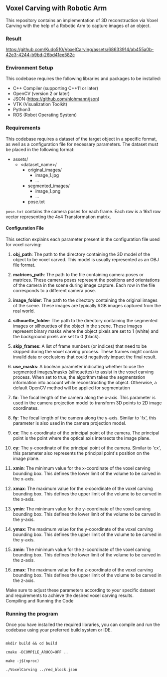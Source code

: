 ## Voxel Carving with Robotic Arm

This repository contains an implementation of 3D reconstruction via Voxel Carving with the help of a Robotic Arm to capture images of an object.

### Result
https://github.com/Kudo510/VoxelCarving/assets/68633914/ab455a0b-42e3-4244-b9bd-26bd41ee582c

### Environment Setup

This codebase requires the following libraries and packages to be installed:

- C++ Compiler (supporting C++11 or later)
- OpenCV (version 2 or later)
- JSON (<https://github.com/nlohmann/json>)
- VTK (Visualization Toolkit)
- Python3
- ROS (Robot Operating System)
  
### Requirements

This codebase requires a dataset of the target object in a specific format, as well as a configuration file for necessary parameters. The dataset must be placed in the following format:

- assets/
  - <dataset_name>/
    - original_images/
      - image_1.jpg
      - ...
    - segmented_images/
      - image_1.png
      - ...
    - pose.txt

`pose.txt` contains the camera poses for each frame. Each row is a 16x1 row vector representing the 4x4 Transformation matrix.

#### Configuration File

This section explains each parameter present in the configuration file used for voxel carving:

1. **obj_path**: The path to the directory containing the 3D model of the object to be voxel carved. This model is usually represented as an OBJ file format.

2. **matrices_path**: The path to the file containing camera poses or matrices. These camera poses represent the positions and orientations of the camera in the scene during image capture. Each row in the file corresponds to a different camera pose.

3. **image_folder**: The path to the directory containing the original images of the scene. These images are typically RGB images captured from the real world.

4. **silhouette_folder**: The path to the directory containing the segmented images or silhouettes of the object in the scene. These images represent binary masks where the object pixels are set to 1 (white) and the background pixels are set to 0 (black).

5. **skip_frames**: A list of frame numbers (or indices) that need to be skipped during the voxel carving process. These frames might contain invalid data or occlusions that could negatively impact the final result.

6. **use_masks**: A boolean parameter indicating whether to use the segmented images/masks (silhouettes) to assist in the voxel carving process. When set to true, the algorithm takes the segmentation information into account while reconstructing the object. Otherwise, a default OpenCV method will be applied for segmentation

7. **fx**: The focal length of the camera along the x-axis. This parameter is used in the camera projection model to transform 3D points to 2D image coordinates.

8. **fy**: The focal length of the camera along the y-axis. Similar to 'fx', this parameter is also used in the camera projection model.

9. **cx**: The x-coordinate of the principal point of the camera. The principal point is the point where the optical axis intersects the image plane.

10. **cy**: The y-coordinate of the principal point of the camera. Similar to 'cx', this parameter also represents the principal point's position on the image plane.

11. **xmin**: The minimum value for the x-coordinate of the voxel carving bounding box. This defines the lower limit of the volume to be carved in the x-axis.

12. **xmax**: The maximum value for the x-coordinate of the voxel carving bounding box. This defines the upper limit of the volume to be carved in the x-axis.

13. **ymin**: The minimum value for the y-coordinate of the voxel carving bounding box. This defines the lower limit of the volume to be carved in the y-axis.

14. **ymax**: The maximum value for the y-coordinate of the voxel carving bounding box. This defines the upper limit of the volume to be carved in the y-axis.

15. **zmin**: The minimum value for the z-coordinate of the voxel carving bounding box. This defines the lower limit of the volume to be carved in the z-axis.

16. **zmax**: The maximum value for the z-coordinate of the voxel carving bounding box. This defines the upper limit of the volume to be carved in the z-axis.

Make sure to adjust these parameters according to your specific dataset and requirements to achieve the desired voxel carving results.  
Compiling and Running the Code

### Running the program

Once you have installed the required libraries, you can compile and run the codebase using your preferred build system or IDE.

```

mkdir build && cd build

cmake -DCOMPILE_ARUCO=OFF ..

make -j$(nproc)

./VoxelCarving ../red_block.json

```



